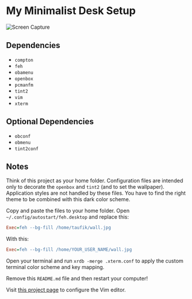 My Minimalist Desk Setup
========================

![Screen Capture](https://user-images.githubusercontent.com/1669261/105569136-c43dbc80-5d71-11eb-93a7-9ab0ffe72eef.png)

Dependencies
------------

 - `compton`
 - `feh`
 - `obamenu`
 - `openbox`
 - `pcmanfm`
 - `tint2`
 - `vim`
 - `xterm`

Optional Dependencies
---------------------

 - `obconf`
 - `obmenu`
 - `tint2conf`

Notes
-----

Think of this project as your home folder. Configuration files are intended only to decorate the `openbox` and `tint2` (and to set the wallpaper). Application styles are not handled by these files. You have to find the right theme to be combined with this dark color scheme.

Copy and paste the files to your home folder. Open `~/.config/autostart/feh.desktop` and replace this:

~~~ .ini
Exec=feh --bg-fill /home/taufik/wall.jpg
~~~

With this:

~~~ .ini
Exec=feh --bg-fill /home/YOUR_USER_NAME/wall.jpg
~~~

Open your terminal and run `xrdb -merge .xterm.conf` to apply the custom terminal color scheme and key mapping.

Remove this `README.md` file and then restart your computer!

Visit [this project page](https://github.com/taufik-nurrohman/vim) to configure the Vim editor.
